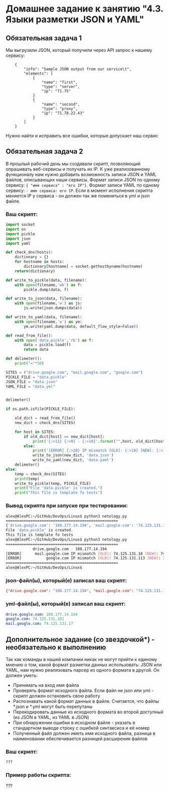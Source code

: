 # Домашнее задание к занятию "4.3. Языки разметки JSON и YAML"


## Обязательная задача 1
Мы выгрузили JSON, который получили через API запрос к нашему сервису:
```
    {
        "info": "Sample JSON output from our service\t",
        "elements": [
            {
                "name": "first",
                "type": "server",
                "ip": "71.75" 
            }
            { 
                "name": "second",
                "type": "proxy",
                "ip": "71.78.22.43"
            }
        ]
    }
```
  Нужно найти и исправить все ошибки, которые допускает наш сервис

## Обязательная задача 2
В прошлый рабочий день мы создавали скрипт, позволяющий опрашивать веб-сервисы и получать их IP. К уже реализованному функционалу нам нужно добавить возможность записи JSON и YAML файлов, описывающих наши сервисы. Формат записи JSON по одному сервису: `{ "имя сервиса" : "его IP"}`. Формат записи YAML по одному сервису: `- имя сервиса: его IP`. Если в момент исполнения скрипта меняется IP у сервиса - он должен так же поменяться в yml и json файле.

### Ваш скрипт:
```python
import socket
import os
import pickle
import json
import yaml

def check_dns(hosts):
    dictionary = {}
    for hostname in hosts:
        dictionary[hostname] = socket.gethostbyname(hostname)
    return(dictionary)

def write_to_pickle(data, filename):
    with open(filename,'wb') as f:
        pickle.dump(data, f)

def write_to_json(data, filename):
    with open(filename,'w') as js:
        js.write(json.dumps(data))

def write_to_yaml(data, filename):
    with open(filename,'w') as ym:
        ym.write(yaml.dump(data, default_flow_style=False))

def read_from_file():
    with open('data.pickle','rb') as f:
        data = pickle.load(f)
        return data

def delimeter():
    print("="*50)

SITES = ("drive.google.com", "mail.google.com", "google.com")
PICKLE_FILE = "data.pickle"
JSON_FILE = "data.json"
YAML_FILE = "data.yml"


delimeter()

if os.path.isfile(PICKLE_FILE):

    old_dict = read_from_file()
    new_dict = check_dns(SITES)

    for host in SITES:
        if old_dict[host] == new_dict[host]:
            print('{:>11} {:>0} - {:>10}'.format("",host, old_dict[host]))
        else:
            print('[ERROR] {:>20} IP mismatch [OLD]: {:>10} [NEW]: {:>10}'.format(host, old_dict[host], new_dict[host]))
            write_to_json(new_dict, 'data.json')
            write_to_yaml(new_dict, 'data.yaml')
    delimeter()
else:
    temp = check_dns(SITES)
    print(temp)
    write_to_pickle(temp, PICKLE_FILE)
    print("File 'data.pickle' is created.")
    print("This file is template fo tests")
```

### Вывод скрипта при запуске при тестировании:
```bash
alex@AlexPC:~/GitHub/DevOps/Linux$ python3 netology.py 
==================================================
{'drive.google.com': '108.177.14.194', 'mail.google.com': '74.125.131.18', 'google.com': '74.125.131.113'}
File 'data.pickle' is created.
This file is template fo tests
alex@AlexPC:~/GitHub/DevOps/Linux$ python3 netology.py 
==================================================
            drive.google.com - 108.177.14.194
[ERROR]      mail.google.com IP mismatch [OLD]: 74.125.131.18 [NEW]: 74.125.131.17
[ERROR]           google.com IP mismatch [OLD]: 74.125.131.113 [NEW]: 74.125.131.100
==================================================
alex@AlexPC:~/GitHub/DevOps/Linux$ 
```

### json-файл(ы), который(е) записал ваш скрипт:
```json
{"drive.google.com": "108.177.14.194", "mail.google.com": "74.125.131.17", "google.com": "74.125.131.101"}
```

### yml-файл(ы), который(е) записал ваш скрипт:
```yaml
drive.google.com: 108.177.14.194
google.com: 74.125.131.101
mail.google.com: 74.125.131.17
```

## Дополнительное задание (со звездочкой*) - необязательно к выполнению

Так как команды в нашей компании никак не могут прийти к единому мнению о том, какой формат разметки данных использовать: JSON или YAML, нам нужно реализовать парсер из одного формата в другой. Он должен уметь:
   * Принимать на вход имя файла
   * Проверять формат исходного файла. Если файл не json или yml - скрипт должен остановить свою работу
   * Распознавать какой формат данных в файле. Считается, что файлы *.json и *.yml могут быть перепутаны
   * Перекодировать данные из исходного формата во второй доступный (из JSON в YAML, из YAML в JSON)
   * При обнаружении ошибки в исходном файле - указать в стандартном выводе строку с ошибкой синтаксиса и её номер
   * Полученный файл должен иметь имя исходного файла, разница в наименовании обеспечивается разницей расширения файлов

### Ваш скрипт:
```python
???
```

### Пример работы скрипта:
???